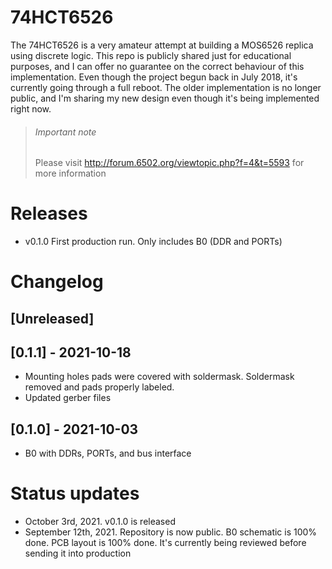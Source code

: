 # 74HCT6526 
The 74HCT6526 is a very amateur attempt at building a MOS6526 replica using discrete logic. This repo is publicly shared just for educational purposes, and I can offer no guarantee on the correct behaviour of this implementation.
Even though the project begun back in July 2018, it's currently going through a full reboot. The older implementation is no longer public, and I'm sharing my new design even though it's being implemented right now. 

> ###### Important note
> Please visit http://forum.6502.org/viewtopic.php?f=4&t=5593 for more information

# Releases
* v0.1.0 First production run. Only includes B0 (DDR and PORTs)

# Changelog
## [Unreleased]
## [0.1.1] - 2021-10-18
* Mounting holes pads were covered with soldermask. Soldermask removed and pads properly labeled.
* Updated gerber files

## [0.1.0] - 2021-10-03
* B0 with DDRs, PORTs, and bus interface

# Status updates
* October 3rd, 2021. v0.1.0 is released
* September 12th, 2021. Repository is now public. B0 schematic is 100% done. PCB layout is 100% done. It's currently being reviewed before sending it into production
